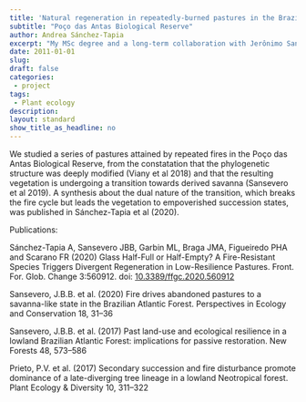 ```yaml
---
title: 'Natural regeneration in repeatedly-burned pastures in the Brazilian Atlantic Forest'
subtitle: "Poço das Antas Biological Reserve"
author: Andrea Sánchez-Tapia
excerpt: "My MSc degree and a long-term collaboration with Jerônimo Sansevero (UFRRJ). Fire gradients in pasture-to-forest transitions"
date: 2011-01-01
slug: 
draft: false
categories:
 - project
tags:
 - Plant ecology
description: 
layout: standard
show_title_as_headline: no
---
```



We studied a series of pastures attained by repeated fires in the Poço das Antas Biological Reserve, from the constatation that the phylogenetic structure was deeply modified (Viany et al 2018) and that the resulting vegetation is undergoing a transition towards derived savanna (Sansevero et al 2019). A synthesis about the dual nature of the transition, which breaks the fire cycle but leads the vegetation to empoverished succession states, was published in Sánchez-Tapia et al (2020).


Publications: 


Sánchez-Tapia A, Sansevero JBB, Garbin ML, Braga JMA, Figueiredo PHA and Scarano FR (2020) Glass Half-Full or Half-Empty? A Fire-Resistant Species Triggers Divergent Regeneration in Low-Resilience Pastures. Front. For. Glob. Change 3:560912. doi: [10.3389/ffgc.2020.560912](https://www.frontiersin.org/articles/10.3389/ffgc.2020.560912/full)
 
Sansevero, J.B.B. et al. (2020) Fire drives abandoned pastures to a savanna-like state in the Brazilian Atlantic Forest. Perspectives in Ecology and Conservation 18, 31–36

Sansevero, J.B.B. et al. (2017) Past land-use and ecological resilience in a lowland Brazilian Atlantic Forest: implications for passive restoration. New Forests 48, 573–586

Prieto, P.V. et al. (2017) Secondary succession and fire disturbance promote dominance of a late-diverging tree lineage in a lowland Neotropical forest. Plant Ecology & Diversity 10, 311–322
